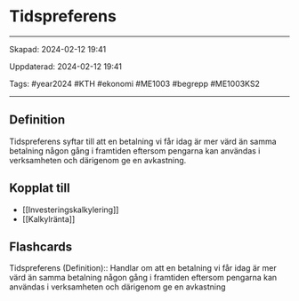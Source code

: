 # Tidspreferens

---

Skapad: 2024-02-12 19:41

Uppdaterad: 2024-02-12 19:41

Tags: #year2024 #KTH #ekonomi #ME1003 #begrepp #ME1003KS2

---

## Definition

Tidspreferens syftar till att en betalning vi får idag är mer värd än samma betalning någon gång i framtiden eftersom pengarna kan användas i verksamheten och därigenom ge en avkastning.

## Kopplat till

- [[Investeringskalkylering]]
- [[Kalkylränta]]

## Flashcards

Tidspreferens (Definition):: Handlar om att en betalning vi får idag är mer värd än samma betalning någon gång i framtiden eftersom pengarna kan användas i verksamheten och därigenom ge en avkastning
<!--SR:!2000-01-01,1,250!2024-02-17,4,270-->
